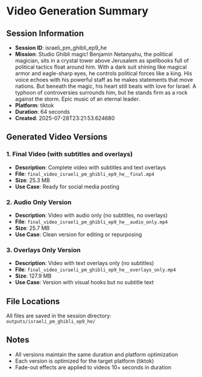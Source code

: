 # Video Generation Summary

## Session Information
- **Session ID**: israeli_pm_ghibli_ep9_he
- **Mission**: Studio Ghibli magic! Benjamin Netanyahu, the political magician, sits in a crystal tower above Jerusalem as spellbooks full of political tactics float around him. With a dark suit shining like magical armor and eagle-sharp eyes, he controls political forces like a king. His voice echoes with his powerful staff as he makes statements that move nations. But beneath the magic, his heart still beats with love for Israel. A typhoon of controversies surrounds him, but he stands firm as a rock against the storm. Epic music of an eternal leader.
- **Platform**: tiktok
- **Duration**: 64 seconds
- **Created**: 2025-07-28T23:21:53.624680

## Generated Video Versions

### 1. Final Video (with subtitles and overlays)
- **Description**: Complete video with subtitles and text overlays
- **File**: `final_video_israeli_pm_ghibli_ep9_he__final.mp4`
- **Size**: 25.3 MB
- **Use Case**: Ready for social media posting

### 2. Audio Only Version
- **Description**: Video with audio only (no subtitles, no overlays)
- **File**: `final_video_israeli_pm_ghibli_ep9_he__audio_only.mp4`
- **Size**: 25.7 MB
- **Use Case**: Clean version for editing or repurposing

### 3. Overlays Only Version
- **Description**: Video with text overlays only (no subtitles)
- **File**: `final_video_israeli_pm_ghibli_ep9_he__overlays_only.mp4`
- **Size**: 127.9 MB
- **Use Case**: Version with visual hooks but no subtitle text

## File Locations
All files are saved in the session directory: `outputs/israeli_pm_ghibli_ep9_he/`

## Notes
- All versions maintain the same duration and platform optimization
- Each version is optimized for the target platform (tiktok)
- Fade-out effects are applied to videos 10+ seconds in duration
